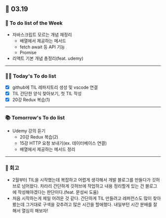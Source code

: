 ## 📆 03.19

### 📌 To do list of the Week

- 자바스크립트 모르는 개념 재정리
  - 배열에서 제공하는 메서드
  - fetch await 등 API 기능
  - Promise
- 리액트 기본 개념 총정리(feat. udemy)

---

### 💁‍♀️ Today's To do list

- [x] github에 TIL 레파지토리 생성 및 vscode 연결
- [x] TIL 간단한 양식 찾아보기, 첫 TIL 작성
- [x] 20강 Redux 복습(1)

---

### 📚 Tomorrow's To do list

- Udemy 강의 듣기
  - 20강 Redux 복습(2)
  - 15강 HTTP 요청 보내기(ex. 데이터베이스 연결)
  - 배열에서 제공하는 메서드 정리

---

### 👀 회고

- 2월부터 TIL을 시작했는데 복잡하고 어렵게 생각해서 개발 블로그를 만들다가 깃허브로 넘어왔다. 차라리 간단하게 깃허브에 작업하고 내용 정리할게 있는 건 블로그에 작성해야겠다는 판단이다.(feat. 문성씨 도움)
- 처음 시작하는게 제일 어려운 것 같다. 간단하게 TIL 만들려고 레퍼런스도 많이 찾아봤는데 그거대로 구색을 갖추려고 많은 시간을 할애했다. 내일부턴 시간 분배를 잘 해서 열심히 해보자!

